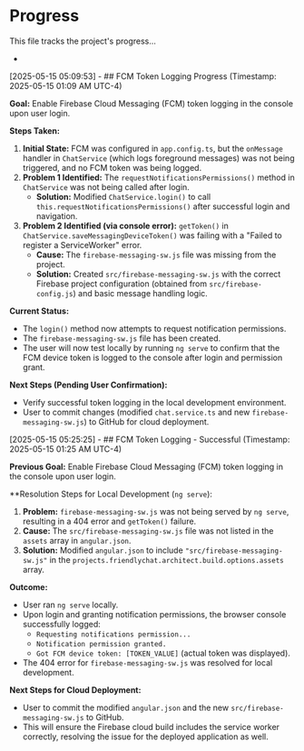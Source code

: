 # Progress

This file tracks the project's progress...

*
[2025-05-15 05:09:53] - ## FCM Token Logging Progress (Timestamp: 2025-05-15 01:09 AM UTC-4)

**Goal:** Enable Firebase Cloud Messaging (FCM) token logging in the console upon user login.

**Steps Taken:**
1.  **Initial State:** FCM was configured in `app.config.ts`, but the `onMessage` handler in `ChatService` (which logs foreground messages) was not being triggered, and no FCM token was being logged.
2.  **Problem 1 Identified:** The `requestNotificationsPermissions()` method in `ChatService` was not being called after login.
    *   **Solution:** Modified `ChatService.login()` to call `this.requestNotificationsPermissions()` after successful login and navigation.
3.  **Problem 2 Identified (via console error):** `getToken()` in `ChatService.saveMessagingDeviceToken()` was failing with a "Failed to register a ServiceWorker" error.
    *   **Cause:** The `firebase-messaging-sw.js` file was missing from the project.
    *   **Solution:** Created `src/firebase-messaging-sw.js` with the correct Firebase project configuration (obtained from `src/firebase-config.js`) and basic message handling logic.

**Current Status:**
*   The `login()` method now attempts to request notification permissions.
*   The `firebase-messaging-sw.js` file has been created.
*   The user will now test locally by running `ng serve` to confirm that the FCM device token is logged to the console after login and permission grant.

**Next Steps (Pending User Confirmation):**
*   Verify successful token logging in the local development environment.
*   User to commit changes (modified `chat.service.ts` and new `firebase-messaging-sw.js`) to GitHub for cloud deployment.

[2025-05-15 05:25:25] - ## FCM Token Logging - Successful (Timestamp: 2025-05-15 01:25 AM UTC-4)

**Previous Goal:** Enable Firebase Cloud Messaging (FCM) token logging in the console upon user login.

**Resolution Steps for Local Development (`ng serve`):
1.  **Problem:** `firebase-messaging-sw.js` was not being served by `ng serve`, resulting in a 404 error and `getToken()` failure.
2.  **Cause:** The `src/firebase-messaging-sw.js` file was not listed in the `assets` array in `angular.json`.
3.  **Solution:** Modified `angular.json` to include `"src/firebase-messaging-sw.js"` in the `projects.friendlychat.architect.build.options.assets` array.

**Outcome:**
*   User ran `ng serve` locally.
*   Upon login and granting notification permissions, the browser console successfully logged:
    *   `Requesting notifications permission...`
    *   `Notification permission granted.`
    *   `Got FCM device token: [TOKEN_VALUE]` (actual token was displayed).
*   The 404 error for `firebase-messaging-sw.js` was resolved for local development.

**Next Steps for Cloud Deployment:**
*   User to commit the modified `angular.json` and the new `src/firebase-messaging-sw.js` to GitHub.
*   This will ensure the Firebase cloud build includes the service worker correctly, resolving the issue for the deployed application as well.
